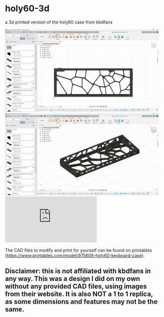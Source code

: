 # holy60-3d
a 3d printed version of the holy60 case from kbdfans

![Case Top View](https://github.com/astarryknight/holy60-3d/blob/main/holy60-3d_top.png?raw=true)
![Case Isometric View](https://github.com/astarryknight/holy60-3d/blob/main/holy60-3d_iso.png?raw=true)
![PCB Schematic](https://github.com/astarryknight/holy60-3d/blob/main/pcb/schematic.pdf?raw=true)


The CAD files to modify and print for yourself can be found on printables (https://www.printables.com/model/975609-holy60-keyboard-case).

## Disclaimer: this is not affiliated with kbdfans in any way. This was a design I did on my own without any provided CAD files, using images from their website. It is also NOT a 1 to 1 replica, as some dimensions and features may not be the same.
